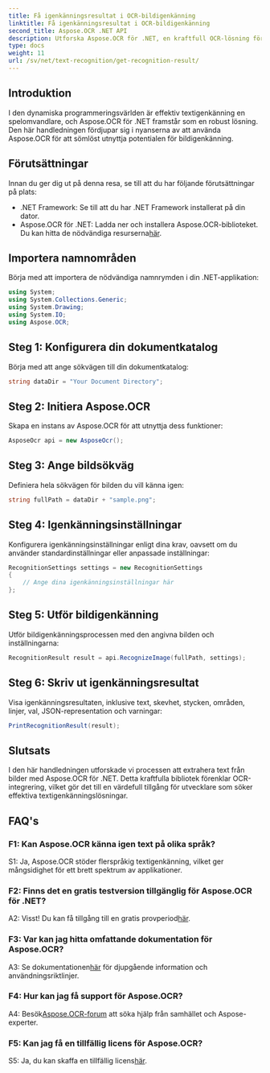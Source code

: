 ```yaml
---
title: Få igenkänningsresultat i OCR-bildigenkänning
linktitle: Få igenkänningsresultat i OCR-bildigenkänning
second_title: Aspose.OCR .NET API
description: Utforska Aspose.OCR för .NET, en kraftfull OCR-lösning för sömlös textigenkänning i bilder.
type: docs
weight: 11
url: /sv/net/text-recognition/get-recognition-result/
---
```

## Introduktion

I den dynamiska programmeringsvärlden är effektiv textigenkänning en spelomvandlare, och Aspose.OCR för .NET framstår som en robust lösning. Den här handledningen fördjupar sig i nyanserna av att använda Aspose.OCR för att sömlöst utnyttja potentialen för bildigenkänning.

## Förutsättningar

Innan du ger dig ut på denna resa, se till att du har följande förutsättningar på plats:

- .NET Framework: Se till att du har .NET Framework installerat på din dator.
-  Aspose.OCR för .NET: Ladda ner och installera Aspose.OCR-biblioteket. Du kan hitta de nödvändiga resurserna[här](https://releases.aspose.com/ocr/net/).

## Importera namnområden

Börja med att importera de nödvändiga namnrymden i din .NET-applikation:

```csharp
using System;
using System.Collections.Generic;
using System.Drawing;
using System.IO;
using Aspose.OCR;
```

## Steg 1: Konfigurera din dokumentkatalog

Börja med att ange sökvägen till din dokumentkatalog:

```csharp
string dataDir = "Your Document Directory";
```

## Steg 2: Initiera Aspose.OCR

Skapa en instans av Aspose.OCR för att utnyttja dess funktioner:

```csharp
AsposeOcr api = new AsposeOcr();
```

## Steg 3: Ange bildsökväg

Definiera hela sökvägen för bilden du vill känna igen:

```csharp
string fullPath = dataDir + "sample.png";
```

## Steg 4: Igenkänningsinställningar

Konfigurera igenkänningsinställningar enligt dina krav, oavsett om du använder standardinställningar eller anpassade inställningar:

```csharp
RecognitionSettings settings = new RecognitionSettings
{
    // Ange dina igenkänningsinställningar här
};
```

## Steg 5: Utför bildigenkänning

Utför bildigenkänningsprocessen med den angivna bilden och inställningarna:

```csharp
RecognitionResult result = api.RecognizeImage(fullPath, settings);
```

## Steg 6: Skriv ut igenkänningsresultat

Visa igenkänningsresultaten, inklusive text, skevhet, stycken, områden, linjer, val, JSON-representation och varningar:

```csharp
PrintRecognitionResult(result);
```

## Slutsats

I den här handledningen utforskade vi processen att extrahera text från bilder med Aspose.OCR för .NET. Detta kraftfulla bibliotek förenklar OCR-integrering, vilket gör det till en värdefull tillgång för utvecklare som söker effektiva textigenkänningslösningar.

## FAQ's

### F1: Kan Aspose.OCR känna igen text på olika språk?

S1: Ja, Aspose.OCR stöder flerspråkig textigenkänning, vilket ger mångsidighet för ett brett spektrum av applikationer.

### F2: Finns det en gratis testversion tillgänglig för Aspose.OCR för .NET?

 A2: Visst! Du kan få tillgång till en gratis provperiod[här](https://releases.aspose.com/).

### F3: Var kan jag hitta omfattande dokumentation för Aspose.OCR?

 A3: Se dokumentationen[här](https://reference.aspose.com/ocr/net/) för djupgående information och användningsriktlinjer.

### F4: Hur kan jag få support för Aspose.OCR?

 A4: Besök[Aspose.OCR-forum](https://forum.aspose.com/c/ocr/16) att söka hjälp från samhället och Aspose-experter.

### F5: Kan jag få en tillfällig licens för Aspose.OCR?

 S5: Ja, du kan skaffa en tillfällig licens[här](https://purchase.aspose.com/temporary-license/).
